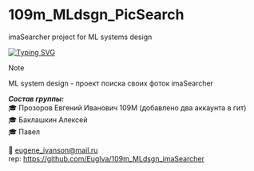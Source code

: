 # 109m_MLdsgn_PicSearch
imaSearcher project for ML systems design 

[![Typing SVG](https://readme-typing-svg.herokuapp.com?font=Fira+Code&pause=500&center=true&vCenter=true&multiline=true&random=false&width=435&height=90&lines=ML+systems+design+;%D0%9F%D1%80%D0%BE%D0%B5%D0%BA%D1%82+%22imaSearcher%22)](https://git.io/typing-svg)

> [!NOTE]
> ML system design - проект поиска своих фоток imaSearcher        

  ___Состав группы:___            
🎓  Прозоров Евгений Иванович 109М    (добавлено два аккаунта в гит)      
🎓  Баклашкин Алексей          
🎓  Павел           

📧 eugene_ivanson@mail.ru       
rep: https://github.com/EugIva/109m_MLdsgn_imaSearcher       

